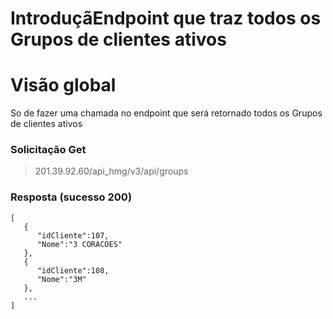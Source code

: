 
# IntroduçãEndpoint que traz todos os Grupos de clientes ativos

# Visão global
So de fazer uma chamada no endpoint que será retornado todos os Grupos de clientes ativos

### Solicitação Get
> 201.39.92.60/api_hmg/v3/api/groups


### Resposta (sucesso 200)
```JS
[  
   {  
      "idCliente":107,
      "Nome":"3 CORACOES"
   },
   {  
      "idCliente":108,
      "Nome":"3M"
   },
   ...
]
```

   




